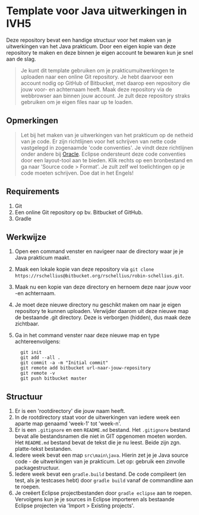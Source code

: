 # Template voor Java uitwerkingen in IVH5 #

Deze repository bevat een handige structuur voor het maken van je uitwerkingen van het Java prakticum. Door een eigen kopie van deze repository te maken en deze binnen je eigen account te bewaren kun je snel aan de slag.

>Je kunt dit template gebruiken om je prakticumuitwerkingen te uploaden naar een online Git repository. Je hebt daarvoor een account nodig op GitHub of Bitbucket, met daarop een repository die jouw voor- en achternaam heeft. Maak deze repository via de webbrowser aan binnen jouw account. Je zult deze repository straks gebruiken om je eigen files naar up te loaden.

## Opmerkingen ##
> Let bij het maken van je uitwerkingen van het prakticum op de netheid van je code. Er zijn richtlijnen voor het schrijven van nette code vastgelegd in zogenaamde 'code conventies'. Je vindt deze richtlijnen onder andere bij [Oracle](http://www.oracle.com/technetwork/java/codeconventions-150003.pdf). 
> Eclipse ondersteunt deze code conventies door een layout-tool aan te bieden. Klik rechts op een bronbestand en ga naar 'Source code > Format'. Je zult zelf wel toelichtingen op je code moeten schrijven. Doe dat in het Engels!

## Requirements ##
1. Git
2. Een online Git repository op bv. Bitbucket of GitHub.
3. Gradle

## Werkwijze ##
1. Open een command venster en navigeer naar de directory waar je je Java prakticum maakt. 
2. Maak een lokale kopie van deze repository via `git clone https://rschellius@bitbucket.org/rschellius/robin-schellius.git`.
2. Maak nu een kopie van deze directory en hernoem deze naar jouw voor -en achternaam.
3. Je moet deze nieuwe directory nu geschikt maken om naar je eigen repository te kunnen uploaden. Verwijder daarom uit deze nieuwe map de bestaande .git directory. Deze is verborgen (hidden), dus maak deze zichtbaar.
4. Ga in het command venster naar deze nieuwe map en type achtereenvolgens:

         git init
         git add --all .
         git commit -a -m "Initial commit"
         git remote add bitbucket url-naar-jouw-repository
         git remote -v
         git push bitbucket master

## Structuur ##

1. Er is een 'rootdirectory' die jouw naam heeft.
2. In de rootdirectory staat voor de uitwerkingen van iedere week een aparte map genaamd 'week-1' tot 'week-n'.
3. Er is een `.gitignore` en een `README.md` bestand. Het `.gitignore` bestand bevat alle bestandsnamen die niet in GIT opgenomen moeten worden. Het `README.md` bestand bevat de tekst die je nu leest. Beide zijn zgn. platte-tekst bestanden.
4. Iedere week bevat een map `src\main\java`. Hierin zet je je Java source code - de uitwerkingen van je prakticum. Let op: gebruik een zinvolle packagestructuur.
5. Iedere week bevat een `gradle.build` bestand. De code compileert (en test, als je testcases hebt) door `gradle build` vanaf de commandline aan te roepen.
6. Je creëert Eclipse projectbestanden door `gradle eclipse` aan te roepen. Vervolgens kun je je sources in Eclipse importeren als bestaande Eclipse projecten via 'Import > Existing projects'.
